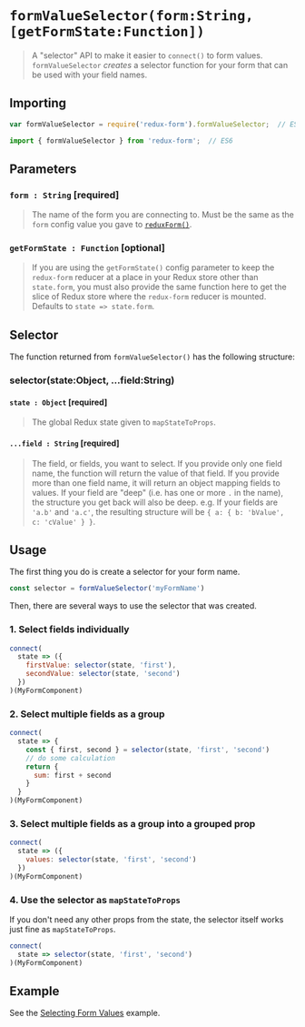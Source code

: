 # `formValueSelector(form:String, [getFormState:Function])`

> A "selector" API to make it easier to `connect()` to form values. `formValueSelector` _creates_
a selector function for your form that can be used with your field names.

## Importing

```javascript
var formValueSelector = require('redux-form').formValueSelector;  // ES5
```
```javascript
import { formValueSelector } from 'redux-form';  // ES6
```

## Parameters

### `form : String` [required]

> The name of the form you are connecting to. Must be the same as the `form` config value you 
gave to [`reduxForm()`](http://redux-form.com/6.0.0-rc.1/docs/api/ReduxForm.md/).

### `getFormState : Function` [optional]

> If you are using the `getFormState()` config parameter to keep the `redux-form` reducer at a 
place in your Redux store other than `state.form`, you must also provide the same function here 
to get the slice of Redux store where the `redux-form` reducer is mounted. Defaults to
`state => state.form`.

## Selector

The function returned from `formValueSelector()` has the following structure:

### selector(state:Object, ...field:String)

#### `state : Object` [required]

> The global Redux state given to `mapStateToProps`.

#### `...field : String` [required]

> The field, or fields, you want to select. If you provide only one field name, the function will
return the value of that field. If you provide more than one field name, it will return an object
mapping fields to values. If your field are "deep" (i.e. has one or more `.` in the name), the 
structure you get back will also be deep. e.g. If your fields are `'a.b'` and `'a.c'`, the 
resulting structure will be `{ a: { b: 'bValue', c: 'cValue' } }`.

## Usage

The first thing you do is create a selector for your form name.

```javascript
const selector = formValueSelector('myFormName')
```

Then, there are several ways to use the selector that was created.

### 1. Select fields individually

```javascript
connect(
  state => ({
    firstValue: selector(state, 'first'),
    secondValue: selector(state, 'second')
  })
)(MyFormComponent)
```

### 2. Select multiple fields as a group

```javascript
connect(
  state => {
    const { first, second } = selector(state, 'first', 'second')
    // do some calculation
    return {
      sum: first + second
    }
  }
)(MyFormComponent)
```

### 3. Select multiple fields as a group into a grouped prop

```javascript
connect(
  state => ({
    values: selector(state, 'first', 'second')
  })
)(MyFormComponent)
```

### 4. Use the selector as `mapStateToProps`

If you don't need any other props from the state, the selector itself works just fine as 
`mapStateToProps`.

```javascript
connect(
  state => selector(state, 'first', 'second')
)(MyFormComponent)
```

## Example

See the
[Selecting Form Values](http://redux-form.com/6.0.0-rc.1/examples/selectingFormValues/) example.
